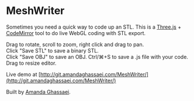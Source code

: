 # MeshWriter

Sometimes you need a quick way to code up an STL. This is a [Three.js](https://threejs.org/) + [CodeMirror](https://codemirror.net/) tool to do live WebGL coding with STL export.  

Drag to rotate, scroll to zoom, right click and drag to pan.  
Click "Save STL" to save a binary STL.  
Click "Save OBJ" to save an OBJ.
Ctrl/⌘+S to save a .js file with your code.  
Drag to resize editor.  

Live demo at [http://git.amandaghassaei.com/MeshWriter/](http://git.amandaghassaei.com/MeshWriter/)  

Built by [Amanda Ghassaei](http://www.amandaghassaei.com/). 
